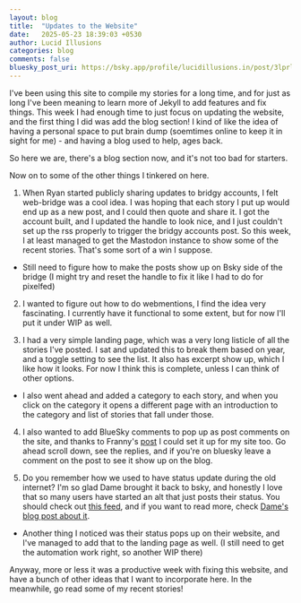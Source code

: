 ```yaml
---
layout: blog
title:  "Updates to the Website"
date:   2025-05-23 18:39:03 +0530
author: Lucid Illusions
categories: blog
comments: false
bluesky_post_uri: https://bsky.app/profile/lucidillusions.in/post/3lprlax5enk2k
---
```


I've been using this site to compile my stories for a long time, and for just as long I've been meaning to learn more of Jekyll to add features and fix things. This week I had enough time to just focus on updating the website, and the first thing I did was add the blog section! I kind of like the idea of having a personal space to put brain dump (soemtimes online to keep it in sight for me) - and having a blog used to help, ages back.

So here we are, there's a blog section now, and it's not too bad for starters.

Now on to some of the other things I tinkered on here.

1. When Ryan started publicly sharing updates to bridgy accounts, I felt web-bridge was a cool idea. I was hoping that each story I put up would end up as a new post, and I could then quote and share it. I got the account built, and I updated the handle to look nice, and I just couldn't set up the rss properly to trigger the bridgy accounts post. So this week, I at least managed to get the Mastodon instance to show some of the recent stories. That's some sort of a win I suppose.
- Still need to figure how to make the posts show up on Bsky side of the bridge (I might try and reset the handle to fix it like I had to do for pixelfed)

2. I wanted to figure out how to do webmentions, I find the idea very fascinating. I currently have it functional to some extent, but for now I'll put it under WIP as well.

3. I had a very simple landing page, which was a very long listicle of all the stories I've posted. I sat and updated this to break them based on year, and a toggle setting to see the list. It also has excerpt show up, which I like how it looks. For now I think this is complete, unless I can think of other options.
- I also went ahead and added a category to each story, and when you click on the category it opens a different page with an introduction to the category and list of stories that fall under those.

4. I also wanted to add BlueSky comments to pop up as post comments on the site, and thanks to Franny's [post](https://librarifran.com/posts/2025/02/05/bluesky-comments.html) I could set it up for my site too. Go ahead scroll down, see the replies, and if you're on bluesky leave a comment on the post to see it show up on the blog.

5. Do you remember how we used to have status update during the old internet? I'm so glad Dame brought it back to bsky, and honestly I love that so many users have started an alt that just posts their status. You should check out [this feed](https://bsky.app/profile/did:plc:gq4fo3u6tqzzdkjlwzpb23tj/lists/3loy6eehhef2k), and if you want to read more, check [Dame's blog post about it](https://dame.is/writing/blogs/why-i-started-posting-like-its-the-2000s-again/).
- Another thing I noticed was their status pops up on their website, and I've managed to add that to the landing page as well. (I still need to get the automation work right, so another WIP there)

Anyway, more or less it was a productive week with fixing this website, and have a bunch of other ideas that I want to incorporate here. In the meanwhile, go read some of my recent stories!
